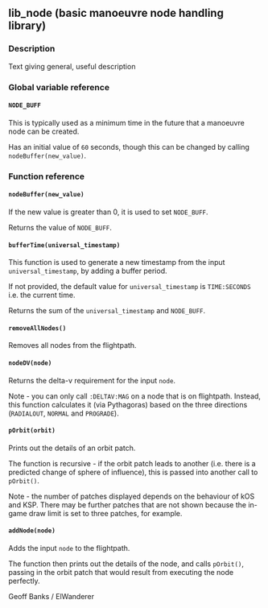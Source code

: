 ## lib\_node (basic manoeuvre node handling library)

### Description

Text giving general, useful description

### Global variable reference

#### `NODE_BUFF`

This is typically used as a minimum time in the future that a manoeuvre node can be created.

Has an initial value of `60` seconds, though this can be changed by calling `nodeBuffer(new_value)`.

### Function reference

#### `nodeBuffer(new_value)`

If the new value is greater than 0, it is used to set `NODE_BUFF`.

Returns the value of `NODE_BUFF`.

#### `bufferTime(universal_timestamp)`

This function is used to generate a new timestamp from the input `universal_timestamp`, by adding a buffer period.

If not provided, the default value for `universal_timestamp` is `TIME:SECONDS` i.e. the current time.

Returns the sum of the `universal_timestamp` and `NODE_BUFF`.

#### `removeAllNodes()`

Removes all nodes from the flightpath.

#### `nodeDV(node)`

Returns the delta-v requirement for the input `node`. 

Note - you can only call `:DELTAV:MAG` on a node that is on flightpath. Instead, this function calculates it (via Pythagoras) based on the three directions (`RADIALOUT`, `NORMAL` and `PROGRADE`).

#### `pOrbit(orbit)`

Prints out the details of an orbit patch.

The function is recursive - if the orbit patch leads to another (i.e. there is a predicted change of sphere of influence), this is passed into another call to `pOrbit()`.

Note - the number of patches displayed depends on the behaviour of kOS and KSP. There may be further patches that are not shown because the in-game draw limit is set to three patches, for example.

#### `addNode(node)`

Adds the input `node` to the flightpath.

The function then prints out the details of the node, and calls `pOrbit()`, passing in the orbit patch that would result from executing the node perfectly.

Geoff Banks / ElWanderer
